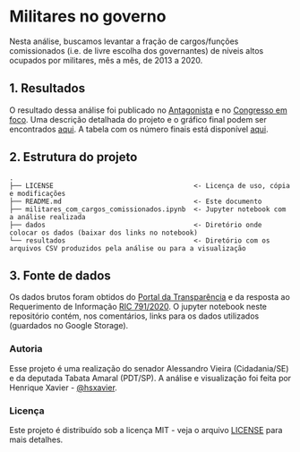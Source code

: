 # Militares no governo

Nesta análise, buscamos levantar a fração de cargos/funções comissionados (i.e. de livre escolha dos governantes)
de níveis altos ocupados por militares, mês a mês, de 2013 a 2020.

## 1. Resultados

O resultado dessa análise foi publicado no [Antagonista](https://www.oantagonista.com/brasil/a-militarizacao-do-executivo-e-real-e-sem-precedentes/) e
no [Congresso em foco](https://congressoemfoco.uol.com.br/governo/militares-governo-tabata-alessandro/). Uma descrição detalhada do projeto e o gráfico
final podem ser encontrados [aqui](http://xavier.turmadafisica.net/militares_governo.html). A tabela com os número finais está disponível
[aqui](https://docs.google.com/spreadsheets/d/1e7qfBBNXN3FA7LFq08ymaocMeeakYcSrdD62OTfhVIE).

## 2. Estrutura do projeto

    .
    ├── LICENSE                                   <- Licença de uso, cópia e modificações
    ├── README.md                                 <- Este documento
    ├── militares_com_cargos_comissionados.ipynb  <- Jupyter notebook com a análise realizada
    ├── dados                                     <- Diretório onde colocar os dados (baixar dos links no notebook)
    └── resultados                                <- Diretório com os arquivos CSV produzidos pela análise ou para a visualização

## 3. Fonte de dados

Os dados brutos foram obtidos do [Portal da Transparência](http://www.portaltransparencia.gov.br/download-de-dados/servidores)
e da resposta ao Requerimento de Informação [RIC 791/2020](https://www.camara.leg.br/proposicoesWeb/fichadetramitacao?idProposicao=2257469).
O jupyter notebook neste repositório contém, nos comentários, links para os dados utilizados (guardados no Google Storage).

### Autoria

Esse projeto é uma realização do senador Alessandro Vieira (Cidadania/SE) e da deputada Tabata Amaral (PDT/SP).
A análise e visualização foi feita por Henrique Xavier - [@hsxavier](https://github.com/hsxavier).

### Licença

Este projeto é distribuído sob a licença MIT - veja o arquivo [LICENSE](LICENSE) para mais detalhes.
